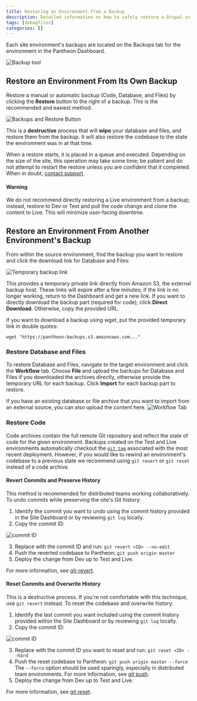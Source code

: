 ```yaml
---
title: Restoring an Environment from a Backup
description: Detailed information on how to safely restore a Drupal or WordPress site backup to any environment.
tags: [debugfiles]
categories: []
---
```

Each site environment's backups are located on the Backups tab for the environment in the Pantheon Dashboard.

![Backup tool](/source/docs/assets/images/dashboard/backup-tool.png)

## Restore an Environment From Its Own Backup

Restore a manual or automatic backup (Code, Database, and Files) by clicking the **Restore** button to the right of a backup. This is the recommended and easiest method.

![Backups and Restore Button](/source/docs/assets/images/dashboard/restore-button.png)

This is a **destructive** process that will **wipe** your database and files, and restore them from the backup. It will also restore the codebase to the state the environment was in at that time.

When a restore starts, it is placed in a queue and executed. Depending on the size of the site, this operation may take some time; be patient and do not attempt to restart the restore unless you are confident that it completed. When in doubt, [contact support](/docs/getting-support).

<div class="alert alert-danger" role="alert"><h4 class="info">Warning</h4>
<p>We do not recommend directly restoring a Live environment from a backup; instead, restore to Dev or Test and pull the code change and clone the content to Live. This will minimize user-facing downtime.</p></div>

## Restore an Environment From Another Environment's Backup
From within the source environment, find the backup you want to restore and click the download link for Database and Files:

![Temporary backup link](/source/docs/assets/images/dashboard/direct-download-archive.png)

This provides a temporary private link directly from Amazon S3, the external backup host. These links will expire after a few minutes; if the link is no longer working, return to the Dashboard and get a new link. If you want to directly download the backup part (required for code), click **Direct Download**. Otherwise, copy the provided URL.

If you want to download a backup using wget, put the provided temporary link in double quotes:

    wget "https://pantheon-backups.s3.amazonaws.com..."

### Restore Database and Files
To restore Database and Files, navigate to the target environment and click the **Workflow** tab. Choose **File** and upload the backups for Database and Files if you downloaded the archives directly, otherwise provide the temporary URL for each backup. Click **Import** for each backup part to restore.

If you have an existing database or file archive that you want to import from an external source, you can also upload the content here.
![Workflow Tab](/source/docs/assets/images/dashboard/workflow-tab.png)

### Restore Code
Code archives contain the full remote Git repository and reflect the state of code for the given environment. Backups created on the Test and Live environments automatically checkout the [`git tag`](https://git-scm.com/book/en/v2/Git-Basics-Tagging) associated with the most recent deployment. However, if you would like to rewind an environment's codebase to a previous state we recommend using `git revert` or `git reset` instead of a code archive.

#### Revert Commits and Preserve History
This method is recommended for distributed teams working collaboratively. To undo commits while preserving the site's Git history:

1. Identify the commit you want to undo using the commit history provided in the Site Dashboard or by reviewing `git log` locally.
2. Copy the commit ID:

 ![commit ID](/source/docs/assets/images/dashboard/commit-id.png)

3. Replace <ID> with the commit ID and run: `git revert <ID> --no-edit`
4. Push the reverted codebase to Pantheon: `git push origin master`
5. Deploy the change from Dev up to Test and Live.

For more information, see [git-revert](https://git-scm.com/docs/git-revert).

#### Reset Commits and Overwrite History
This is a destructive process. If you're not comfortable with this technique, use `git revert` instead. To reset the codebase and overwrite history:

1. Identify the last commit you want included using the commit history provided within the Site Dashboard or by reviewing `git log` locally.
2. Copy the commit ID:

 ![commit ID](/source/docs/assets/images/dashboard/commit-id.png)

3. Replace <ID> with the commit ID you want to reset and run: `git reset <ID> --hard`
4. Push the reset codebase to Pantheon: `git push origin master --force`
 The `--force` option should be used sparingly, especially in distributed team environments. For more information, see [git push](https://git-scm.com/docs/git-push).
5. Deploy the change from Dev up to Test and Live.

For more information, see [git reset](https://git-scm.com/docs/git-reset).
